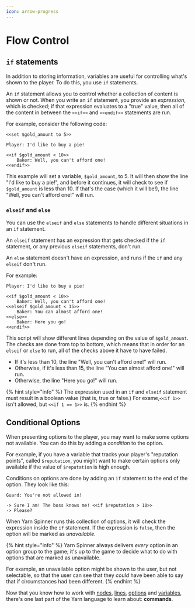 ```yaml
---
icon: arrow-progress
---
```


# Flow Control

## `if` statements

In addition to storing information, variables are useful for controlling what's shown to the player. To do this, you use `if` statements.

An `if` statement allows you to control whether a collection of content is shown or not. When you write an `if` statement, you provide an _expression_, which is checked; if that expression evaluates to a "true" value, then all of the content in between the `<<if>>` and `<<endif>>` statements are run.

For example, consider the following code:

```
<<set $gold_amount to 5>>

Player: I'd like to buy a pie!

<<if $gold_amount < 10>>
    Baker: Well, you can't afford one!
<<endif>>

```

This example will set a variable, `$gold_amount`, to 5. It will then show the line "I'd like to buy a pie!", and before it continues, it will check to see if `$gold_amount` is less than 10. If that's the case (which it will be!), the line "Well, you can't afford one!" will run.

### `elseif` and `else`

You can use the `elseif` and `else` statements to handle different situations in an `if` statement.

An `elseif` statement has an expression that gets checked if the `if` statement, or any previous `elseif` statements, don't run.

An `else` statement doesn't have an expression, and runs if the `if` and any `elseif` don't run.

For example:

```
Player: I'd like to buy a pie!

<<if $gold_amount < 10>>
    Baker: Well, you can't afford one!
<<elseif $gold_amount < 15>>
    Baker: You can almost afford one!
<<else>>
    Baker: Here you go!
<<endif>>
```

This script will show different lines depending on the value of `$gold_amount`. The checks are done from top to bottom, which means that in order for an `elseif` or `else` to run, all of the checks above it have to have failed.

* If it's less than 10, the line "Well, you can't afford one!" will run.
* Otherwise, if it's less than 15, the line "You can almost afford one!" will run.
* Otherwise, the line "Here you go!" will run.

{% hint style="info" %}
The expression used in an `if` and `elseif` statement must result in a boolean value (that is, true or false.) For exame,`<<if 1>>` isn't allowed, but `<<if 1 == 1>>` is.
{% endhint %}

## Conditional Options

When presenting options to the player, you may want to make some options not available. You can do this by adding a _condition_ to the option.

For example, if you have a variable that tracks your player's "reputation points", called `$reputation`, you might want to make certain options only available if the value of `$reputation` is high enough.

Conditions on options are done by adding an `if` statement to the end of the option. They look like this:

```
Guard: You're not allowed in!

-> Sure I am! The boss knows me! <<if $reputation > 10>>
-> Please?
```

When Yarn Spinner runs this collection of options, it will check the expression inside the `if` statement. If the expression is `false`, then the option will be marked as _unavailable._

{% hint style="info" %}
Yarn Spinner always delivers _every_ option in an option group to the game; it's up to the game to decide what to do with options that are marked as unavailable.

For example, an unavailable option might be shown to the user, but not selectable, so that the user can see that they _could_ have been able to say that if circumstances had been different.
{% endhint %}

Now that you know how to work with [nodes](lines-nodes-and-options.md#nodes), [lines](lines-nodes-and-options.md#lines), [options](lines-nodes-and-options.md#options) and [variables](logic-and-variables.md#variables), there's one last part of the Yarn language to learn about: **commands**.
